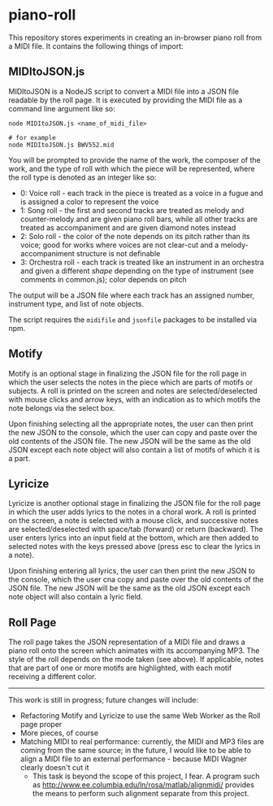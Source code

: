# piano-roll

This repository stores experiments in creating an in-browser piano roll from a MIDI file. It contains the following things of import:

## MIDItoJSON.js

MIDItoJSON is a NodeJS script to convert a MIDI file into a JSON file readable by the roll page. It is executed by providing the MIDI file as a command line argument like so:

```
node MIDItoJSON.js <name_of_midi_file>

# for example
node MIDItoJSON.js BWV552.mid
```

You will be prompted to provide the name of the work, the composer of the work, and the type of roll with which the piece will be represented, where the roll type is denoted as an integer like so:

* 0: Voice roll - each track in the piece is treated as a voice in a fugue and is assigned a color to represent the voice
* 1: Song roll - the first and second tracks are treated as melody and counter-melody and are given piano roll bars, while all other tracks are treated as accompaniment and are given diamond notes instead
* 2: Solo roll - the color of the note depends on its pitch rather than its voice; good for works where voices are not clear-cut and a melody-accompaniment structure is not definable
* 3: Orchestra roll - each track is treated like an instrument in an orchestra and given a different _shape_ depending on the type of instrument (see comments in common.js); color depends on pitch

The output will be a JSON file where each track has an assigned number, instrument type, and list of note objects.

The script requires the `midifile` and `jsonfile` packages to be installed via npm.

## Motify

Motify is an optional stage in finalizing the JSON file for the roll page in which the user selects the notes in the piece which are parts of motifs or subjects. A roll is printed on the screen and notes are selected/deselected with mouse clicks and arrow keys, with an indication as to which motifs the note belongs via the select box.

Upon finishing selecting all the appropriate notes, the user can then print the new JSON to the console, which the user can copy and paste over the old contents of the JSON file. The new JSON will be the same as the old JSON except each note object will also contain a list of motifs of which it is a part.

## Lyricize

Lyricize is another optional stage in finalizing the JSON file for the roll page in which the user adds lyrics to the notes in a choral work. A roll is printed on the screen, a note is selected with a mouse click, and successive notes are selected/deselected with space/tab (forward) or return (backward). The user enters lyrics into an input field at the bottom, which are then added to selected notes with the keys pressed above (press esc to clear the lyrics in a note).

Upon finishing entering all lyrics, the user can then print the new JSON to the console, which the user cna copy and paste over the old contents of the JSON file. The new JSON will be the same as the old JSON except each note object will also contain a lyric field.

## Roll Page

The roll page takes the JSON representation of a MIDI file and draws a piano roll onto the screen which animates with its accompanying MP3. The style of the roll depends on the mode taken (see above). If applicable, notes that are part of one or more motifs are highlighted, with each motif receiving a different color.

---

This work is still in progress; future changes will include:

* Refactoring Motify and Lyricize to use the same Web Worker as the Roll page proper
* More pieces, of course
* Matching MIDI to real performance: currently, the MIDI and MP3 files are coming from the same source; in the future, I would like to be able to align a MIDI file to an external performance - because MIDI Wagner clearly doesn't cut it
    * This task is beyond the scope of this project, I fear. A program such as http://www.ee.columbia.edu/ln/rosa/matlab/alignmidi/ provides the means to perform such alignment separate from this project.
